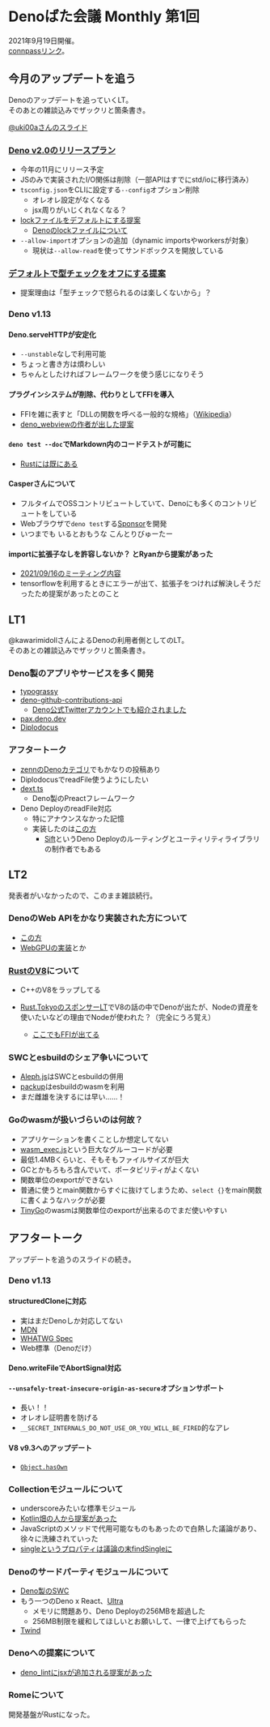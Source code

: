 # Denoばた会議 Monthly 第1回
2021年9月19日開催。  
[connpassリンク](https://deno-ja.connpass.com/event/223503/)。

## 今月のアップデートを追う

Denoのアップデートを追っていくLT。  
そのあとの雑談込みでザックリと箇条書き。

[@uki00aさんのスライド](https://uki00a.github.io/slides/denobata-2021-09-19#5)

### [Deno v2.0のリリースプラン](https://github.com/denoland/deno/issues/12110)
- 今年の11月にリリース予定
- JSのみで実装されたI/O関係は削除（一部APIはすでにstd/ioに移行済み）
- `tsconfig.json`をCLIに設定する`--config`オプション削除
  - オレオレ設定がなくなる
  - jsx周りがいじくれなくなる？
- [lockファイルをデフォルトにする提案](https://github.com/denoland/deno/issues/11971)
  - [Denoのlockファイルについて](https://deno.land/manual/linking_to_external_code/integrity_checking)
- `--allow-import`オプションの追加（dynamic importsやworkersが対象）
  - 現状は`--allow-read`を使ってサンドボックスを開放している

### [デフォルトで型チェックをオフにする提案](https://github.com/denoland/deno/issues/11340)
- 提案理由は「型チェックで怒られるのは楽しくないから」？

### Deno v1.13
#### Deno.serveHTTPが安定化
- `--unstable`なしで利用可能
- ちょっと書き方は煩わしい
- ちゃんとしたければフレームワークを使う感じになりそう

#### プラグインシステムが削除、代わりとしてFFIを導入
- FFIを雑に表すと「DLLの関数を呼べる一般的な規格」（[Wikipedia](https://ja.wikipedia.org/wiki/Foreign_function_interface)）
- [deno_webviewの作者が出した提案](https://github.com/denoland/deno/pull/11152)

#### `deno test --doc`でMarkdown内のコードテストが可能に
  - [Rustには既にある](https://doc.rust-lang.org/rust-by-example/testing/doc_testing.html)

#### Casperさんについて
- フルタイムでOSSコントリビュートしていて、Denoにも多くのコントリビュートをしている
- Webブラウザで`deno test`する[Sponsor](https://deno.land/x/sponsor)を開発
- いつまでも いるとおもうな こんとりびゅーたー

#### importに拡張子なしを許容しないか？ とRyanから提案があった
  - [2021/09/16のミーティング内容](https://github.com/denoland/deno/discussions/12108)
  - tensorflowを利用するときにエラーが出て、拡張子をつければ解決しそうだったため提案があったとのこと

## LT1

@kawarimidollさんによるDenoの利用者側としてのLT。  
そのあとの雑談込みでザックリと箇条書き。

### Deno製のアプリやサービスを多く開発
- [typograssy](https://github.com/kawarimidoll/typograssy)
- [deno-github-contributions-api](https://github.com/kawarimidoll/deno-github-contributions-api)
  - [Deno公式Twitterアカウントでも紹介されました](https://twitter.com/deno_land/status/1420387162206478340)
- [pax.deno.dev](https://github.com/kawarimidoll/pax.deno.dev)
- [Diplodocus](https://github.com/kawarimidoll/deno-diplodocus)

### アフタートーク
- [zennのDenoカテゴリ](https://zenn.dev/topics/deno)でもかなりの投稿あり
- DiplodocusでreadFile使うようにしたい
- [dext.ts](https://github.com/lucacasonato/dext.ts)
  - Deno製のPreactフレームワーク
- Deno DeployのreadFile対応
  - 特にアナウンスなかった記憶
  - 実装したのは[この方](https://github.com/satyarohith)
    - [Sift](https://github.com/satyarohith/sift)というDeno Deployのルーティングとユーティリティライブラリの制作者でもある

## LT2

発表者がいなかったので、このまま雑談続行。

### DenoのWeb APIをかなり実装された方について
- [この方](https://github.com/crowlKats)
- [WebGPUの実装](https://github.com/denoland/deno/pull/7977)とか

### [RustのV8](https://github.com/denoland/rusty_v8)について
- C++のV8をラップしてる

- [Rust.TokyoのスポンサーLT](https://speakerdeck.com/jlkiri/node-dot-js-in-rust-how-to-do-it-and-what-to-expect-from-it)でV8の話の中でDenoが出たが、Nodeの資産を使いたいなどの理由でNodeが使われた？（完全にうろ覚え）
  - [ここでもFFIが出てる](https://speakerdeck.com/jlkiri/node-dot-js-in-rust-how-to-do-it-and-what-to-expect-from-it?slide=37)

### SWCとesbuildのシェア争いについて
- [Aleph.js](https://github.com/alephjs/aleph.js)はSWCとesbuildの併用
- [packup](https://github.com/kt3k/packup)はesbuildのwasmを利用
- まだ雌雄を決するには早い……！

### Goのwasmが扱いづらいのは何故？
- アプリケーションを書くことしか想定してない
- [wasm_exec.js](https://github.com/golang/go/blob/master/misc/wasm/wasm_exec.js)という巨大なグルーコードが必要
- 最低1.4MBくらいと、そもそもファイルサイズが巨大
- GCとかもろもろ含んでいて、ポータビリティがよくない
- 関数単位のexportができない
- 普通に使うとmain関数からすぐに抜けてしまうため、`select {}`をmain関数に書くようなハックが必要
- [TinyGo](https://github.com/tinygo-org/tinygo)のwasmは関数単位のexportが出来るのでまだ使いやすい

## アフタートーク

アップデートを追うのスライドの続き。

### Deno v1.13
#### structuredCloneに対応
- 実はまだDenoしか対応してない
- [MDN](https://developer.mozilla.org/en-US/docs/Web/API/structuredClone)
- [WHATWG Spec](https://html.spec.whatwg.org/multipage/structured-data.html#dom-structuredclone)
- Web標準（Denoだけ）

#### Deno.writeFileでAbortSignal対応
#### `--unsafely-treat-insecure-origin-as-secure`オプションサポート
- 長い！！
- オレオレ証明書を防げる
- `__SECRET_INTERNALS_DO_NOT_USE_OR_YOU_WILL_BE_FIRED`的なアレ
#### V8 v9.3へのアップデート
- [`Object.hasOwn`](https://github.com/tc39/proposal-accessible-object-hasownproperty)

### Collectionモジュールについて
  - underscoreみたいな標準モジュール
  - [Kotlin畑の人から提案があった](https://github.com/denoland/deno_std/discussions/970)
  - JavaScriptのメソッドで代用可能なものもあったので白熱した議論があり、徐々に洗練されていった
  - [singleというプロパティは議論の末findSingleに](https://github.com/denoland/deno_std/pull/1166)

### Denoのサードパーティモジュールについて
- [Deno製のSWC](https://github.com/nestdotland/deno_swc)
- もう一つのDeno x React、[Ultra](https://github.com/exhibitionist-digital/ultra)
  - メモリに問題あり、Deno Deployの256MBを超過した
  - 256MB制限を緩和してほしいとお願いして、一律で上げてもらった
- [Twind](https://github.com/tw-in-js/twind)

### Denoへの提案について
- [deno_lintにjsxが追加される提案があった](https://github.com/denoland/deno_lint/pull/838)

### Romeについて
開発基盤がRustになった。
